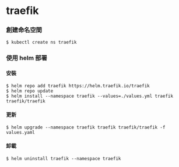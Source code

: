 # traefik

### 創建命名空間

```
$ kubectl create ns traefik
```

### 使用 helm 部署

#### 安裝

```
$ helm repo add traefik https://helm.traefik.io/traefik
$ helm repo update
$ helm install --namespace traefik --values=./values.yml traefik traefik/traefik
```

#### 更新

```
$ helm upgrade --namespace traefik traefik traefik/traefik -f values.yaml
```

#### 卸載

```
$ helm uninstall traefik --namespace traefik
```

